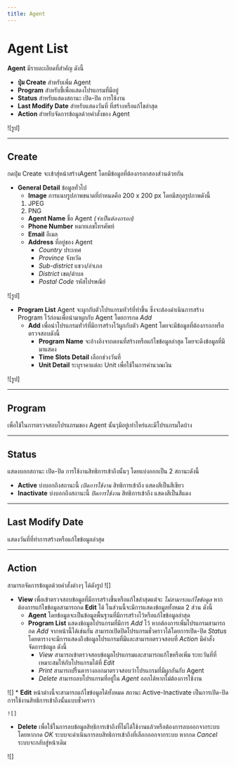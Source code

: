 ```yaml
---
title: Agent
---
```

# Agent List
**Agent** มีรายละเอียดที่สำคัญ ดังนี้
- **ปุ่ม Create** สำหรับเพิ่ม Agent
- **Program** สำหรับชี้เพื่อแสดงโปรแกรมที่มีอยู่
- **Status** สำหรับแสดงสถานะ เปิด-ปิด การใช้งาน
- **Last Modify Date** สำหรับแสดงวันที่ ที่สร้างหรือแก้ไขล่าสุด
- **Action** สำหรับจัดการข้อมูลด้วยคำสั่งของ Agent

![รูป]

---

## **Create**
กดปุ่ม Create จะเข้าสุ่หน้าสร้างAgent โดยมีข้อมูลที่ต้องกรอกสองส่วนด้วยกัน
- **General Detail** ข้อมูลทั่วไป
    - **Image** การแนบรูปภาพขนาดที่กำหนดคือ 200 x 200 px โดยมีสกุลรูปภาพดังนี้
    1. JPEG
    2. PNG
    - **Agent Name** ชื่อ Agent _(จำเป็นต้องกรอก)_
    - **Phone Number** หมายเลขโทรศัพท์
    - **Email** อีเมล
    - **Address** ที่อยู่ของ Agent 
        - _Country_ ประเทศ
        - _Province_ จังหวัด
        - _Sub-district_ แขวง/อำเภอ
        - _District_ เขต/ตำบล
        - _Postal Code_ รหัสไปรษณีย์

![รูป]

- **Program List**
Agent จะผูกกับตัวโปรแกรมทัวร์ที่ทำขึ้น ซึ่งจะต้องดำเนินการสร้าง Program ไว้ก่อนเพื่อนำมาผูกกับ Agent โดยการกด _Add_
    - **Add** เพื่อนำโปรแกรมทัวร์ที่มีการสร้างไว้ผูกกับตัว Agent โดยจะมีข้อมูลที่ต้องกรอกหรือตรวจสอบดังนี้
        - **Program Name** จะอ้างอิงจากตอนที่สร้างหรือแก้ไขข้อมูลล่าสุด โดยจะดึงข้อมูลที่มีมาแสดง
        - **Time Slots Detail** เลือกช่วงวันที่
        - **Unit Detail** ระบุราคาแต่ละ Unit เพื่อใช้ในการคำนวณเงิน

![รูป]

---

## **Program**
เพื่อใช้ในการตรวจสอบโปรแกรมของ Agent นั้นๆมีอยู่เท่าไหร่และมีโปรแกรมใดบ้าง

---

## **Status**
แสดงบอกสถานะ เปิด-ปิด การใช้งานสิทธิการเข้าถึงนั้นๆ โดยแบ่งออกเป็น 2 สถานะดังนี้
* **Active** บ่งบอกถึงสถานะนี้ _เปิดการใช้งาน_ สิทธิการเข้าถึง แสดงสีเป็นสีเขียว
* **Inactivate** บ่งบอกถึงสถานะนี้ _ปิดการใช้งาน_ สิทธิการเข้าถึง แสดงสีเป็นสีแดง

---

## **Last Modify Date**
แสดงวันที่ที่ทำการสร้างหรือแก้ไขข้อมูลล่าสุด

---

## **Action**
สามารถจัดการข้อมูลด้วยคำสั่งต่างๆ ได้ดังรูป
![]
* **View**
เพื่อเข้าตรวจสอบข้อมูลที่มีการสร้างขึ้นหรือแก้ไขล่าสุดแต่จะ _ไม่สามารถแก้ไขข้อมูล_  หากต้องการแก้ไขข้อมูลสามารถกด **Edit** ได้ ในส่วนนี้จะมีการแสดงข้อมูลทั้งหมด 2 ส่วน ดังนี้
    - **Agent** โดยข้อมูลจะเป็นข้อมูลพื้นฐานที่มีการสร้างไว้หรือแก้ไขข้อมูลล่าสุด
    - **Program List** แสดงข้อมูลโปรแกรมที่มีการ _Add_ ไว้ หากต้องการเพิ่มโปรแกรมสามารถกด _Add_ จากหน้านี้ได้เช่นกัน 
    สามารถเปิดปิดโปรแกรมชั่วคราวได้โดยการเปิด-ปิด _Status_
    โดยตารางจะมีการแสดงถึงข้อมูลโปรแกรมที่มีและสามารถตรวจสอบที่ _Action_ มีคำสั่งจัดการข้อมูล ดังนี้
        - _View_ สามารถเข้าตรวจสอบข้อมูลโปรแกรมและสามารถแก้ไขหรือเพิ่ม ระยะวันที่ที่เหมาะสมให้กับโปรแกรมได้ที่ ​_Edit_
        - _Print_ สามารถปริ้นตารางออกมาตรวจสอบว่าโปรแกรมที่มีผูกกันกับ Agent
        - _Delete_ สามารถลบโปรแกรมที่อยู่ใน _Agent_ ออกได้หากไม่ต้องการใช้งาน
        
![]
    * **Edit** หน้าต่างนี้จะสามารถแก้ไขข้อมูลได้ทั้งหมด สถานะ Active-Inactivate เป็นการเปิด-ปิด การใช้งานสิทธิการเข้าถึงนั้นแบบชั่วคราว

    ![]

* **Delete**
เพื่อใช้ในการลบข้อมูลสิทฺธิการเข้าถึงที่ไม่ได้ใช้งานแล้วหรือต้องการลบออกจากระบบ โดยหากกด _OK_ ระบบจะดำเนินการลบสิทธิการเข้าถึงที่เลือกออกจากระบบ หากกด _Cancel_ ระบบจะกลับสู่หน้าเดิม

![]